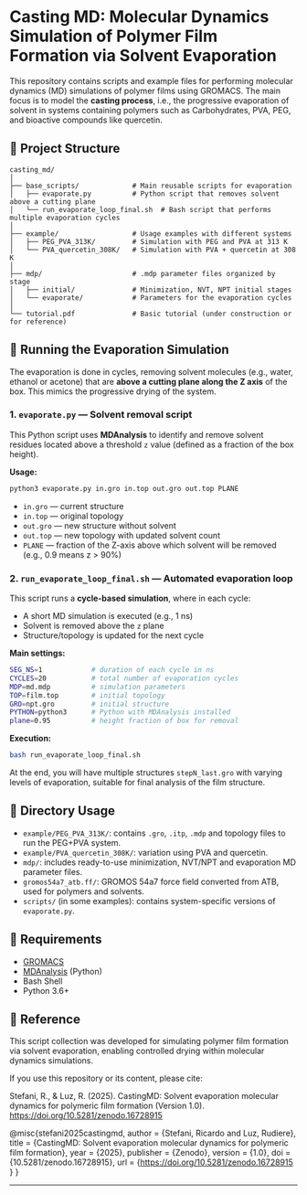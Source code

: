 # Casting MD: Molecular Dynamics Simulation of Polymer Film Formation via Solvent Evaporation

This repository contains scripts and example files for performing molecular dynamics (MD) simulations of polymer films using GROMACS. The main focus is to model the **casting process**, i.e., the progressive evaporation of solvent in systems containing polymers such as Carbohydrates, PVA, PEG, and bioactive compounds like quercetin.

## 🔧 Project Structure

```
casting_md/
│
├── base_scripts/             # Main reusable scripts for evaporation
│   ├── evaporate.py          # Python script that removes solvent above a cutting plane
│   └── run_evaporate_loop_final.sh  # Bash script that performs multiple evaporation cycles
│
├── example/                  # Usage examples with different systems
│   ├── PEG_PVA_313K/         # Simulation with PEG and PVA at 313 K
│   └── PVA_quercetin_308K/   # Simulation with PVA + quercetin at 308 K
│
├── mdp/                      # .mdp parameter files organized by stage
│   ├── initial/              # Minimization, NVT, NPT initial stages
│   └── evaporate/            # Parameters for the evaporation cycles
│
└── tutorial.pdf              # Basic tutorial (under construction or for reference)
```

## 🚀 Running the Evaporation Simulation

The evaporation is done in cycles, removing solvent molecules (e.g., water, ethanol or acetone) that are **above a cutting plane along the Z axis** of the box. This mimics the progressive drying of the system.

### 1. `evaporate.py` — Solvent removal script

This Python script uses **MDAnalysis** to identify and remove solvent residues located above a threshold `z` value (defined as a fraction of the box height).

**Usage:**
```bash
python3 evaporate.py in.gro in.top out.gro out.top PLANE
```

- `in.gro` — current structure
- `in.top` — original topology
- `out.gro` — new structure without solvent
- `out.top` — new topology with updated solvent count
- `PLANE` — fraction of the Z-axis above which solvent will be removed (e.g., 0.9 means z > 90%)

### 2. `run_evaporate_loop_final.sh` — Automated evaporation loop

This script runs a **cycle-based simulation**, where in each cycle:
- A short MD simulation is executed (e.g., 1 ns)
- Solvent is removed above the `z` plane
- Structure/topology is updated for the next cycle

**Main settings:**
```bash
SEG_NS=1            # duration of each cycle in ns
CYCLES=20           # total number of evaporation cycles
MDP=md.mdp          # simulation parameters
TOP=film.top        # initial topology
GRO=npt.gro         # initial structure
PYTHON=python3      # Python with MDAnalysis installed
plane=0.95          # height fraction of box for removal
```

**Execution:**
```bash
bash run_evaporate_loop_final.sh
```

At the end, you will have multiple structures `stepN_last.gro` with varying levels of evaporation, suitable for final analysis of the film structure.

## 📁 Directory Usage

- `example/PEG_PVA_313K/`: contains `.gro`, `.itp`, `.mdp` and topology files to run the PEG+PVA system.
- `example/PVA_quercetin_308K/`: variation using PVA and quercetin.
- `mdp/`: includes ready-to-use minimization, NVT/NPT and evaporation MD parameter files.
- `gromos54a7_atb.ff/`: GROMOS 54a7 force field converted from ATB, used for polymers and solvents.
- `scripts/` (in some examples): contains system-specific versions of `evaporate.py`.

## 📌 Requirements

- [GROMACS](https://manual.gromacs.org/)
- [MDAnalysis](https://www.mdanalysis.org/) (Python)
- Bash Shell
- Python 3.6+

## 📄 Reference

This script collection was developed for simulating polymer film formation via solvent evaporation, enabling controlled drying within molecular dynamics simulations.

If you use this repository or its content, please cite:

Stefani, R., & Luz, R. (2025). CastingMD: Solvent evaporation molecular dynamics for polymeric film formation (Version 1.0). https://doi.org/10.5281/zenodo.16728915

@misc{stefani2025castingmd,
  author       = {Stefani, Ricardo and Luz, Rudiere},
  title        = {CastingMD: Solvent evaporation molecular dynamics for polymeric film formation},
  year         = {2025},
  publisher    = {Zenodo},
  version      = {1.0},
  doi          = {10.5281/zenodo.16728915},
  url          = {https://doi.org/10.5281/zenodo.16728915 }
  }


---
